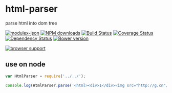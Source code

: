 # html-parser

parse html into dom tree

[![modulex-json](https://nodei.co/npm/modulex-json.png)](https://npmjs.org/package/modulex-json)
[![NPM downloads](http://img.shields.io/npm/dm/modulex-json.svg)](https://npmjs.org/package/modulex-json)
[![Build Status](https://secure.travis-ci.org/kissyteam/json.png?branch=master)](https://travis-ci.org/kissyteam/json)
[![Coverage Status](https://img.shields.io/coveralls/kissyteam/json.svg)](https://coveralls.io/r/kissyteam/json?branch=master)
[![Dependency Status](https://gemnasium.com/kissyteam/json.png)](https://gemnasium.com/kissyteam/modulex-json)
[![Bower version](https://badge.fury.io/bo/modulex-json.svg)](http://badge.fury.io/bo/modulex-json)

[![browser support](https://ci.testling.com/kissyteam/json.png)](https://ci.testling.com/kissyteam/json)

## use on node

```javascript
var HtmlParser = require('../../');

console.log(HtmlParser.parse('<html><div>1</div><img src="http://g.cn"/></html>'));
```